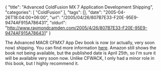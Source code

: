 {
	"title": "Advanced ColdFusion MX 7 Application Development Shipping",
	"categories": [
		"ColdFusion"
	],
	"tags": [],
	"date": "2005-04-26T18:04:00+06:00",
	"url": "/2005/04/26/807B7E33-F20E-95E9-9474AF915A786431",
	"oldurl": "http://www.raymondcamden.com/2005/4/26/807B7E33-F20E-95E9-9474AF915A786431"
}

The Advanced MACR CFMX7 App Dev book is now (or actually, very soon now) shipping. You can find more information <a href="http://www.forta.com/books/0321292693/">here</a>. Amazon still shows the book not being available, but the published date is April 25th, so I'm sure it will be available very soon now. Unlike CFWACK, I only had a minor role in this book, but I highly recommend it.